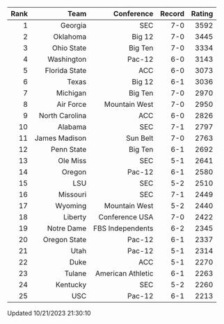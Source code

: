 | Rank  | Team                 | Conference           | Record   | Rating |
| ---:  | ---:                 | ---:                 | ---:     | ---:   |
| 1     | Georgia              | SEC                  | 7-0      | 3592   |
| 2     | Oklahoma             | Big 12               | 7-0      | 3445   |
| 3     | Ohio State           | Big Ten              | 7-0      | 3334   |
| 4     | Washington           | Pac-12               | 6-0      | 3143   |
| 5     | Florida State        | ACC                  | 6-0      | 3073   |
| 6     | Texas                | Big 12               | 6-1      | 3036   |
| 7     | Michigan             | Big Ten              | 7-0      | 2970   |
| 8     | Air Force            | Mountain West        | 7-0      | 2950   |
| 9     | North Carolina       | ACC                  | 6-0      | 2826   |
| 10    | Alabama              | SEC                  | 7-1      | 2797   |
| 11    | James Madison        | Sun Belt             | 7-0      | 2763   |
| 12    | Penn State           | Big Ten              | 6-1      | 2692   |
| 13    | Ole Miss             | SEC                  | 5-1      | 2641   |
| 14    | Oregon               | Pac-12               | 6-1      | 2580   |
| 15    | LSU                  | SEC                  | 5-2      | 2510   |
| 16    | Missouri             | SEC                  | 7-1      | 2449   |
| 17    | Wyoming              | Mountain West        | 5-2      | 2440   |
| 18    | Liberty              | Conference USA       | 7-0      | 2422   |
| 19    | Notre Dame           | FBS Independents     | 6-2      | 2345   |
| 20    | Oregon State         | Pac-12               | 6-1      | 2337   |
| 21    | Utah                 | Pac-12               | 5-1      | 2314   |
| 22    | Duke                 | ACC                  | 5-1      | 2270   |
| 23    | Tulane               | American Athletic    | 6-1      | 2263   |
| 24    | Kentucky             | SEC                  | 5-2      | 2260   |
| 25    | USC                  | Pac-12               | 6-1      | 2213   |

Updated 10/21/2023 21:30:10
